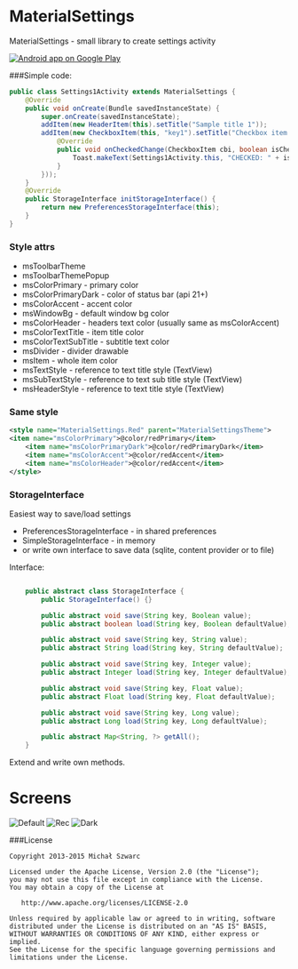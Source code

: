 # MaterialSettings
MaterialSettings - small library to create settings activity

[![Android app on Google Play](https://developer.android.com/images/brand/en_app_rgb_wo_45.png)](https://play.google.com/store/apps/details?id=com.wt.sampleapp)


###Simple code:
```java
public class Settings1Activity extends MaterialSettings {
	@Override
	public void onCreate(Bundle savedInstanceState) {
		super.onCreate(savedInstanceState);
		addItem(new HeaderItem(this).setTitle("Sample title 1"));
		addItem(new CheckboxItem(this, "key1").setTitle("Checkbox item 1").setSubtitle("Subtitle text 1").setOnCheckedChangeListener(new CheckboxItem.OnCheckedChangeListener() {
			@Override
			public void onCheckedChange(CheckboxItem cbi, boolean isChecked) {
				Toast.makeText(Settings1Activity.this, "CHECKED: " + isChecked, Toast.LENGTH_SHORT).show();
			}
		}));
	}
	@Override
    public StorageInterface initStorageInterface() {
    	return new PreferencesStorageInterface(this);
    }
}
```

### Style attrs
* msToolbarTheme
* msToolbarThemePopup
* msColorPrimary - primary color
* msColorPrimaryDark - color of status bar (api 21+)
* msColorAccent - accent color
* msWindowBg - default window bg color
* msColorHeader - headers text color (usually same as msColorAccent)
* msColorTextTitle - item title color
* msColorTextSubTitle - subtitle text color
* msDivider - divider drawable
* msItem - whole item color
* msTextStyle - reference to text title style (TextView)
* msSubTextStyle - reference to text sub title style (TextView)
* msHeaderStyle - reference to text title style (TextView)

### Same style
```xml
<style name="MaterialSettings.Red" parent="MaterialSettingsTheme">
<item name="msColorPrimary">@color/redPrimary</item>
    <item name="msColorPrimaryDark">@color/redPrimaryDark</item>
    <item name="msColorAccent">@color/redAccent</item>
    <item name="msColorHeader">@color/redAccent</item>
</style>
```

### StorageInterface
Easiest way to save/load settings

* PreferencesStorageInterface - in shared preferences
* SimpleStorageInterface - in memory
* or write own interface to save data (sqlite, content provider or to file)

Interface:

```java

    public abstract class StorageInterface {
        public StorageInterface() {}

        public abstract void save(String key, Boolean value);
        public abstract boolean load(String key, Boolean defaultValue);

        public abstract void save(String key, String value);
        public abstract String load(String key, String defaultValue);

        public abstract void save(String key, Integer value);
        public abstract Integer load(String key, Integer defaultValue);

        public abstract void save(String key, Float value);
        public abstract Float load(String key, Float defaultValue);

        public abstract void save(String key, Long value);
        public abstract Long load(String key, Long defaultValue);

        public abstract Map<String, ?> getAll();
    }

```

Extend and write own methods.

# Screens
![Default](/screens/theme_default2.png)
![Rec](/screens/theme_red2.png)
![Dark](/screens/theme_dark2.png)

###License

    Copyright 2013-2015 Michał Szwarc

    Licensed under the Apache License, Version 2.0 (the "License");
    you may not use this file except in compliance with the License.
    You may obtain a copy of the License at

       http://www.apache.org/licenses/LICENSE-2.0

    Unless required by applicable law or agreed to in writing, software
    distributed under the License is distributed on an "AS IS" BASIS,
    WITHOUT WARRANTIES OR CONDITIONS OF ANY KIND, either express or implied.
    See the License for the specific language governing permissions and
    limitations under the License.